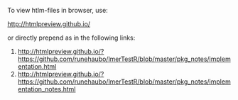To view htlm-files in browser, use:

<http://htmlpreview.github.io/>

or directly prepend as in the following links:

1. <http://htmlpreview.github.io/?https://github.com/runehaubo/lmerTestR/blob/master/pkg_notes/implementation.html>
1. <http://htmlpreview.github.io/?https://github.com/runehaubo/lmerTestR/blob/master/pkg_notes/implementation_notes.html>

